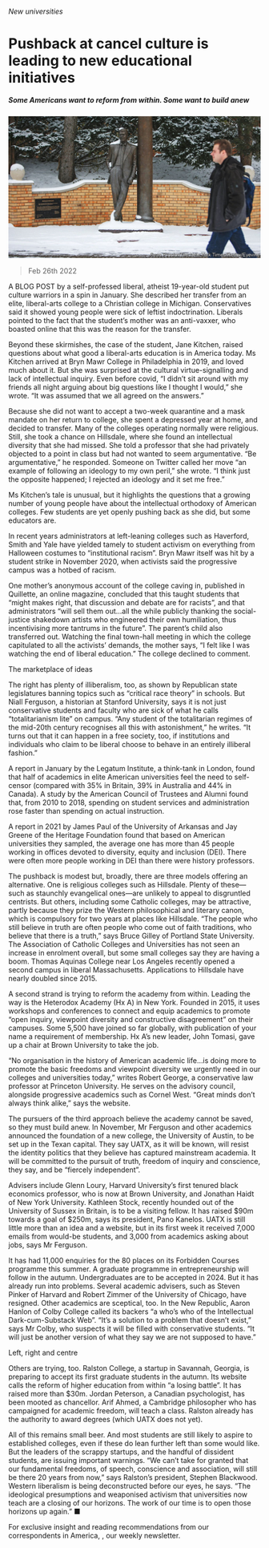###### New universities

# Pushback at cancel culture is leading to new educational initiatives 

##### Some Americans want to reform from within. Some want to build anew 

![image](images/20220226_USP006_0.jpg) 

> Feb 26th 2022 

A BLOG POST by a self-professed liberal, atheist 19-year-old student put culture warriors in a spin in January. She described her transfer from an elite, liberal-arts college to a Christian college in Michigan. Conservatives said it showed young people were sick of leftist indoctrination. Liberals pointed to the fact that the student’s mother was an anti-vaxxer, who boasted online that this was the reason for the transfer.

Beyond these skirmishes, the case of the student, Jane Kitchen, raised questions about what good a liberal-arts education is in America today. Ms Kitchen arrived at Bryn Mawr College in Philadelphia in 2019, and loved much about it. But she was surprised at the cultural virtue-signalling and lack of intellectual inquiry. Even before covid, “I didn’t sit around with my friends all night arguing about big questions like I thought I would,” she wrote. “It was assumed that we all agreed on the answers.”


Because she did not want to accept a two-week quarantine and a mask mandate on her return to college, she spent a depressed year at home, and decided to transfer. Many of the colleges operating normally were religious. Still, she took a chance on Hillsdale, where she found an intellectual diversity that she had missed. She told a professor that she had privately objected to a point in class but had not wanted to seem argumentative. “Be argumentative,” he responded. Someone on Twitter called her move “an example of following an ideology to my own peril,” she wrote. “I think just the opposite happened; I rejected an ideology and it set me free.”

Ms Kitchen’s tale is unusual, but it highlights the questions that a growing number of young people have about the intellectual orthodoxy of American colleges. Few students are yet openly pushing back as she did, but some educators are.

In recent years administrators at left-leaning colleges such as Haverford, Smith and Yale have yielded tamely to student activism on everything from Halloween costumes to “institutional racism”. Bryn Mawr itself was hit by a student strike in November 2020, when activists said the progressive campus was a hotbed of racism.

One mother’s anonymous account of the college caving in, published in Quillette, an online magazine, concluded that this taught students that “might makes right, that discussion and debate are for racists”, and that administrators “will sell them out…all the while publicly thanking the social-justice shakedown artists who engineered their own humiliation, thus incentivising more tantrums in the future”. The parent’s child also transferred out. Watching the final town-hall meeting in which the college capitulated to all the activists’ demands, the mother says, “I felt like I was watching the end of liberal education.” The college declined to comment.

The marketplace of ideas

The right has plenty of illiberalism, too, as shown by Republican state legislatures banning topics such as “critical race theory” in schools. But Niall Ferguson, a historian at Stanford University, says it is not just conservative students and faculty who are sick of what he calls “totalitarianism lite” on campus. “Any student of the totalitarian regimes of the mid-20th century recognises all this with astonishment,” he writes. “It turns out that it can happen in a free society, too, if institutions and individuals who claim to be liberal choose to behave in an entirely illiberal fashion.”

A report in January by the Legatum Institute, a think-tank in London, found that half of academics in elite American universities feel the need to self-censor (compared with 35% in Britain, 39% in Australia and 44% in Canada). A study by the American Council of Trustees and Alumni found that, from 2010 to 2018, spending on student services and administration rose faster than spending on actual instruction.

A report in 2021 by James Paul of the University of Arkansas and Jay Greene of the Heritage Foundation found that based on American universities they sampled, the average one has more than 45 people working in offices devoted to diversity, equity and inclusion (DEI). There were often more people working in DEI than there were history professors.

The pushback is modest but, broadly, there are three models offering an alternative. One is religious colleges such as Hillsdale. Plenty of these—such as staunchly evangelical ones—are unlikely to appeal to disgruntled centrists. But others, including some Catholic colleges, may be attractive, partly because they prize the Western philosophical and literary canon, which is compulsory for two years at places like Hillsdale. “The people who still believe in truth are often people who come out of faith traditions, who believe that there is a truth,” says Bruce Gilley of Portland State University. The Association of Catholic Colleges and Universities has not seen an increase in enrolment overall, but some small colleges say they are having a boom. Thomas Aquinas College near Los Angeles recently opened a second campus in liberal Massachusetts. Applications to Hillsdale have nearly doubled since 2015.

A second strand is trying to reform the academy from within. Leading the way is the Heterodox Academy (Hx A) in New York. Founded in 2015, it uses workshops and conferences to connect and equip academics to promote “open inquiry, viewpoint diversity and constructive disagreement” on their campuses. Some 5,500 have joined so far globally, with publication of your name a requirement of membership. Hx A’s new leader, John Tomasi, gave up a chair at Brown University to take the job.

“No organisation in the history of American academic life…is doing more to promote the basic freedoms and viewpoint diversity we urgently need in our colleges and universities today,” writes Robert George, a conservative law professor at Princeton University. He serves on the advisory council, alongside progressive academics such as Cornel West. “Great minds don’t always think alike,” says the website.

The pursuers of the third approach believe the academy cannot be saved, so they must build anew. In November, Mr Ferguson and other academics announced the foundation of a new college, the University of Austin, to be set up in the Texan capital. They say UATX, as it will be known, will resist the identity politics that they believe has captured mainstream academia. It will be committed to the pursuit of truth, freedom of inquiry and conscience, they say, and be “fiercely independent”.

Advisers include Glenn Loury, Harvard University’s first tenured black economics professor, who is now at Brown University, and Jonathan Haidt of New York University. Kathleen Stock, recently hounded out of the University of Sussex in Britain, is to be a visiting fellow. It has raised $90m towards a goal of $250m, says its president, Pano Kanelos. UATX is still little more than an idea and a website, but in its first week it received 7,000 emails from would-be students, and 3,000 from academics asking about jobs, says Mr Ferguson.

It has had 11,000 enquiries for the 80 places on its Forbidden Courses programme this summer. A graduate programme in entrepreneurship will follow in the autumn. Undergraduates are to be accepted in 2024. But it has already run into problems. Several academic advisers, such as Steven Pinker of Harvard and Robert Zimmer of the University of Chicago, have resigned. Other academics are sceptical, too. In the New Republic, Aaron Hanlon of Colby College called its backers “a who’s who of the Intellectual Dark-cum-Substack Web”. “It’s a solution to a problem that doesn’t exist,” says Mr Colby, who suspects it will be filled with conservative students. “It will just be another version of what they say we are not supposed to have.”

Left, right and centre

Others are trying, too. Ralston College, a startup in Savannah, Georgia, is preparing to accept its first graduate students in the autumn. Its website calls the reform of higher education from within “a losing battle”. It has raised more than $30m. Jordan Peterson, a Canadian psychologist, has been mooted as chancellor. Arif Ahmed, a Cambridge philosopher who has campaigned for academic freedom, will teach a class. Ralston already has the authority to award degrees (which UATX does not yet).

All of this remains small beer. And most students are still likely to aspire to established colleges, even if these do lean further left than some would like. But the leaders of the scrappy startups, and the handful of dissident students, are issuing important warnings. “We can’t take for granted that our fundamental freedoms, of speech, conscience and association, will still be there 20 years from now,” says Ralston’s president, Stephen Blackwood. Western liberalism is being deconstructed before our eyes, he says. “The ideological presumptions and weaponised activism that universities now teach are a closing of our horizons. The work of our time is to open those horizons up again.” ■

For exclusive insight and reading recommendations from our correspondents in America, , our weekly newsletter.

